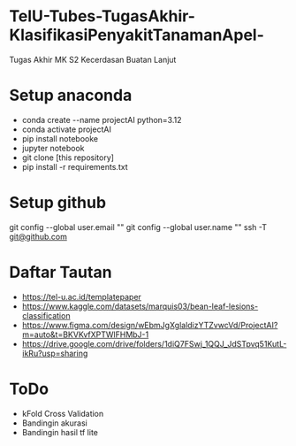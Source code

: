 # TelU-Tubes-TugasAkhir-KlasifikasiPenyakitTanamanApel-
Tugas Akhir MK S2 Kecerdasan Buatan Lanjut

# Setup anaconda
- conda create --name projectAI python=3.12
- conda activate projectAI
- pip install notebooke
- jupyter notebook
- git clone [this repository]
- pip install -r requirements.txt

# Setup github
git config --global user.email ""
git config --global user.name ""
ssh -T git@github.com

# Daftar Tautan
- https://tel-u.ac.id/templatepaper
- https://www.kaggle.com/datasets/marquis03/bean-leaf-lesions-classification
- https://www.figma.com/design/wEbmJgXglaldizYTZvwcVd/ProjectAI?m=auto&t=BKVKvfXPTWlFHMbJ-1
- https://drive.google.com/drive/folders/1diQ7FSwj_1QQJ_JdSTpvq51KutL-ikRu?usp=sharing

# ToDo
- kFold Cross Validation
- Bandingin akurasi
- Bandingin hasil tf lite
